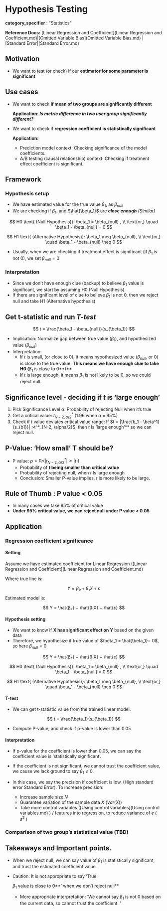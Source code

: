 # Hypothesis Testing

**category_specifier** : "Statistics"

**Reference Docs:** [Linear Regression and Coefficient](Linear Regression and Coefficient.md)|[Omitted Variable Bias](Omitted Variable Bias.md) | [Standard Error](Standard Error.md)

## **Motivation**

- We want to test (or check) if our **estimator for some parameter is significant**

## **Use cases**

* We want to check **if mean of two groups are significantly different**

  **Application**: ***Is metric difference in two user group significantly different?***

* We want to check if **regression coefficient is statistically significant**

  **Application:**

  * Prediction model context: Checking significance of the model coefficients.
  * A/B testing (causal relationship) context: Checking if treatment effect coefficient is significant.

## **Framework**

### **Hypothesis setup**

- We have estimated value for the true value $\beta_1$, as  $\beta_{null}$
- We are checking if  $\beta_1$, and  $\hat{\beta_1}$ are ***close enough** (Similar)*

$$ H0 \text{ (Null Hypothesis)}: \beta_1 = \beta_{null} , \\ \text{or,} \quad \beta_1 - \beta_{null} = 0 $$

$$ H1 \text{ (Alternative Hypothesis)}: \beta_1 \neq \beta_{null}, \\ \text{or,} \quad \beta_1 - \beta_{null} \neq 0 $$

- Usually, when we are checking if treatment effect is significant (if $\beta_1$ is not 0), we set  $\beta_{null} = 0$

### **Interpretation**

- Since we don’t have enough clue (backup) to believe  $\beta_1$ value is significant, we start by assuming H0 (Null Hypothesis).
- If there are significant level of clue to believe  $\beta_1$ is not 0, then we reject null and take H1 (Alternative hypothesis)

## **Get t-statistic and run *T-test***

$$ t = \frac{\beta_1 - \beta_{null}}{s_{\beta_1}} $$

- Implication: Normalize gap between true value ($\beta_1$), and hypothesized value ($\beta_{null}$)
- Interpretation:
  - If $t$ is small, (or close to 0), it means hypothesized value ($\beta_{null}$, or 0) is close to the true value. **This means we have enough clue to take H0  (**$\beta_1$ is close to 0**)**
  - If  $t$  is large enough, it means $\beta_1$ is not likely to be 0, so we could reject null.

## **Significance level - deciding if $t$ is ‘large enough’**

1. Pick Significance Level $\alpha$: Probability of rejecting Null when it’s true
2. Get a critical value: $t^*_{N-2, \alpha/2}$ (1.96 when $\alpha$ = 95%)
3. Check if $t$ value deviates critical value range: If $t = |\frac{b_1 - \beta^1}{s_{b1}}| >t^*_{N-2, \alpha/2}$, then $t$ Is ‘large enough’** so we can reject null.

## **P-Value: ‘How small’ T should be?** 

- P value: $p = Pr(| t^*_{N-2, \alpha/2}| \geq |t|)$
  - Probability of **$t$ being smaller than critical value**
  - Probability of rejecting null, when $t$ Is large enough
  - Conclusion: Smaller P-value implies, $t$ is more likely to be large.

## **Rule of Thumb : P value < 0.05**

- In many cases we take 95% of critical value
- **Under 95% critical value, we can reject null under P value < 0.05**

## **Application**

### **Regression coefficient significance**

#### **Setting**

Assume we have estimated coefficient for Linear Regression ([Linear Regression and Coefficient](Linear Regression and Coefficient.md)

Where true line is:

$$ Y = β₀ + β₁X + ε $$

Estimated model is:

$$ Y = \hat{β₀} + \hat{β₁X} + \hat{ε} $$

#### **Hypothesis setting**

- We want to know if **X has significant effect on Y** based on the given data
- Therefore, we hypothesize if true value of $\beta_1 = \hat{\beta_1}= 0$, so here $\beta_{null} =0$

$$ Y = \hat{β₀} + \hat{β₁X} + \hat{ε} $$

$$ H0 \text{ (Null Hypothesis)}: \beta_1 = \beta_{null} , \\ \text{or,} \quad \beta_1 - \beta_{null} = 0 $$

$$ H1 \text{ (Alternative Hypothesis)}: \beta_1 \neq \beta_{null}, \\ \text{or,} \quad \beta_1 - \beta_{null} \neq 0 $$

#### **T-test**

- We can get t-statistic value from the trained linear model.

$$ t = \frac{\beta_1}{s_{\beta_1}} $$

- Compute P-value, and check if p-value is lower than 0.05

#### **Interpretation**

- If p-value for the coefficient is lower than 0.05, we can say the coefficient value is ‘statistically significant’.

- If the coefficient is not significant, we cannot trust the coefficient value, we cause we lack ground to say $\beta_1 \neq 0$.

- In this case, we say the precision if coefficient is low, (High standard error Standard Error). To increase precision:

  - Increase sample size $N$
  - Guarantee variation of the sample data $X$ ($Var(X)$)
  - Take more control variables ([Using control variables](Using control variables.md) ) / features into regression, to reduce variance of $e$ ( $s^2$ )

### **Comparison of two group’s statistical value (TBD)**

## **Takeaways and Important points.**

- When we reject null, we can say value of  $\beta_1$ is statistically significant, and trust the estimated coefficient value.

- Caution: It is not appropriate to say ‘True

   $\beta_1$ value is close to 0**’ when we don’t reject null**

  - More appropriate interpretation: ‘We cannot say $\beta_1$ is not 0 based on the current data, so cannot trust the coefficient. ’

